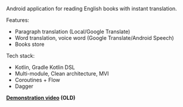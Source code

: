 Android application for reading English books with instant translation.

Features:
* Paragraph translation (Local/Google Translate)
* Word translation, voice word  (Google Translate/Android Speech)
* Books store

Tech stack:
* Kotlin, Gradle Kotlin DSL
* Multi-module, Clean architecture, MVI
* Coroutines + Flow
* Dagger

**[Demonstration video](https://www.youtube.com/watch?v=vn6THQxQK-s) (OLD)**
